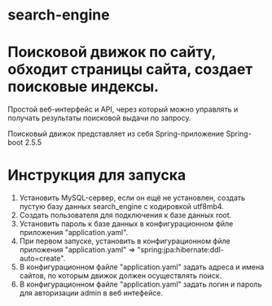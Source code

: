 # search-engine

# Поисковой движок по сайту, обходит страницы сайта, создает поисковые индексы.

  Простой веб-интерфейс и API, через который можно управлять и получать результаты поисковой выдачи по запросу.
  
  Поисковый движок представляет из себя Spring-приложение Spring-boot 2.5.5
  
# Инструкция для запуска
  
  1. Установить MySQL-сервер, если он ещё не установлен, создать пустую базу данных search_engine c кодировкой utf8mb4.
  2. Создать пользователя для подключения к базе данных root.
  3. Установить пароль к базе данных в конфигурационном фйле приложения "application.yaml".
  4. При первом запуске, установить в конфигурационном фйле приложения "application.yaml" => "spring:jpa:hibernate:ddl-auto=create".
  5. В конфигурационном файле "application.yaml" задать адреса и имена сайтов, по которым движок должен осуществлять поиск.
  6. В конфигурационном файле "application.yaml" задать логин и пароль для авторизации admin в веб интефейсе.

   
